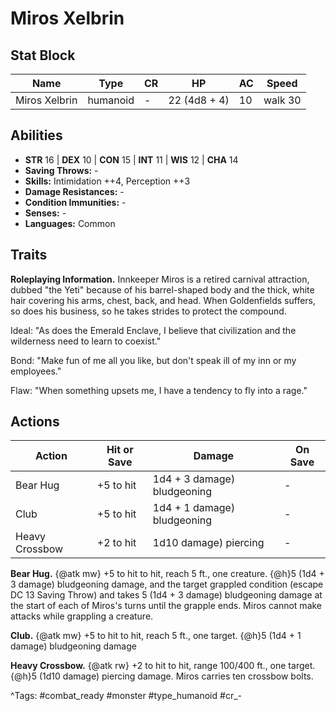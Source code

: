 # Miros Xelbrin

## Stat Block

| Name | Type | CR | HP | AC | Speed |
|------|------|----|----|----|-------|
| Miros Xelbrin | humanoid | - | 22 (4d8 + 4) | 10 | walk 30 |

## Abilities

- **STR** 16 | **DEX** 10 | **CON** 15 | **INT** 11 | **WIS** 12 | **CHA** 14
- **Saving Throws:** -  
- **Skills:** Intimidation ++4, Perception ++3  
- **Damage Resistances:** -  
- **Condition Immunities:** -  
- **Senses:** -  
- **Languages:** Common

## Traits

**Roleplaying Information.** Innkeeper Miros is a retired carnival attraction, dubbed "the Yeti" because of his barrel-shaped body and the thick, white hair covering his arms, chest, back, and head. When Goldenfields suffers, so does his business, so he takes strides to protect the compound.

Ideal: "As does the Emerald Enclave, I believe that civilization and the wilderness need to learn to coexist."

Bond: "Make fun of me all you like, but don't speak ill of my inn or my employees."

Flaw: "When something upsets me, I have a tendency to fly into a rage."


## Actions

| Action | Hit or Save | Damage | On Save |
|--------|--------------|--------|----------|
| Bear Hug | +5 to hit | 1d4 + 3 damage) bludgeoning | - |
| Club | +5 to hit | 1d4 + 1 damage) bludgeoning | - |
| Heavy Crossbow | +2 to hit | 1d10 damage) piercing | - |

**Bear Hug.** {@atk mw} +5 to hit to hit, reach 5 ft., one creature. {@h}5 (1d4 + 3 damage) bludgeoning damage, and the target grappled condition (escape DC 13 Saving Throw) and takes 5 (1d4 + 3 damage) bludgeoning damage at the start of each of Miros's turns until the grapple ends. Miros cannot make attacks while grappling a creature.

**Club.** {@atk mw} +5 to hit to hit, reach 5 ft., one target. {@h}5 (1d4 + 1 damage) bludgeoning damage

**Heavy Crossbow.** {@atk rw} +2 to hit to hit, range 100/400 ft., one target. {@h}5 (1d10 damage) piercing damage. Miros carries ten crossbow bolts.


^Tags: #combat_ready #monster #type_humanoid #cr_-
